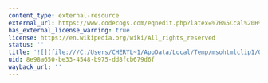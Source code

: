 ```yaml
---
content_type: external-resource
external_url: https://www.codecogs.com/eqnedit.php?latex=%7B%5Ccal%20H%7D(A%2CB%2Cn)#0
has_external_license_warning: true
license: https://en.wikipedia.org/wiki/All_rights_reserved
status: ''
title: '![](file:///C:/Users/CHERYL~1/AppData/Local/Temp/msohtmlclip1/01/clip_image004.gif)'
uid: 8e98a650-be33-4548-b975-dd8fcb679d6f
wayback_url: ''
---
```

